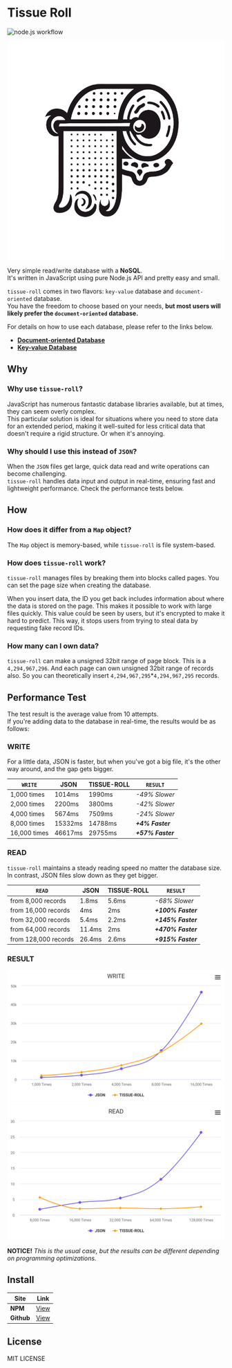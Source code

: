 # Tissue Roll

![node.js workflow](https://github.com/izure1/tissue-roll/actions/workflows/node.js.yml/badge.svg)

<p align="center">
  <img src="./docs/asset/image/logo_tissue.svg">
</p>

Very simple read/write database with a **NoSQL**.  
It's written in JavaScript using pure Node.js API and pretty easy and small.

`tissue-roll` comes in two flavors: `key-value` database and `document-oriented` database.  
You have the freedom to choose based on your needs, **but most users will likely prefer the `document-oriented` database.**

For details on how to use each database, please refer to the links below.

* [**Document-oriented Database**](./docs/document/README.md)
* [**Key-value Database**](./docs/core/README.md)

## Why

### Why use `tissue-roll`?

JavaScript has numerous fantastic database libraries available, but at times, they can seem overly complex.  
This particular solution is ideal for situations where you need to store data for an extended period, making it well-suited for less critical data that doesn't require a rigid structure. Or when it's annoying.

### Why should I use this instead of `JSON`?

When the `JSON` files get large, quick data read and write operations can become challenging.  
`tissue-roll` handles data input and output in real-time, ensuring fast and lightweight performance. Check the performance tests below.

## How

### How does it differ from a `Map` object?

The `Map` object is memory-based, while `tissue-roll` is file system-based.

### How does `tissue-roll` work?

`tissue-roll` manages files by breaking them into blocks called pages. You can set the page size when creating the database.

When you insert data, the ID you get back includes information about where the data is stored on the page. This makes it possible to work with large files quickly. This value could be seen by users, but it's encrypted to make it hard to predict. This way, it stops users from trying to steal data by requesting fake record IDs.

### How many can I own data?

`tissue-roll` can make a unsigned 32bit range of page block. This is a `4,294,967,296`. And each page can own unsigned 32bit range of records also. So you can theoretically insert `4,294,967,295`*`4,294,967,295` records.

## Performance Test

The test result is the average value from 10 attempts.  
If you're adding data to the database in real-time, the results would be as follows:

### WRITE

For a little data, JSON is faster, but when you've got a big file, it's the other way around, and the gap gets bigger.

|`WRITE`|JSON|TISSUE-ROLL|`RESULT`|
|---|---|---|---|
|1,000 times|1014ms|1990ms|*-49% Slower*|
|2,000 times|2200ms|3800ms|*-42% Slower*|
|4,000 times|5674ms|7509ms|*-24% Slower*|
|8,000 times|15332ms|14788ms|***+4% Faster***|
|16,000 times|46617ms|29755ms|***+57% Faster***|

### READ

`tissue-roll` maintains a steady reading speed no matter the database size. In contrast, JSON files slow down as they get bigger.

|`READ`|JSON|TISSUE-ROLL|`RESULT`|
|---|---|---|---|
|from 8,000 records|1.8ms|5.6ms|*-68% Slower*|
|from 16,000 records|4ms|2ms|***+100% Faster***|
|from 32,000 records|5.4ms|2.2ms|***+145% Faster***|
|from 64,000 records|11.4ms|2ms|***+470% Faster***|
|from 128,000 records|26.4ms|2.6ms|***+915% Faster***|

### RESULT

![WRITE](./docs/asset/image/svg_perf_write.svg)
![READ](./docs/asset/image/svg_perf_read.svg)

**NOTICE!** *This is the usual case, but the results can be different depending on programming optimizations.*

## Install

|Site|Link|
|---|---|
|**NPM**|[View](https://www.npmjs.com/package/tissue-roll)|
|**Github**|[View](https://github.com/izure1/tissue-roll)|

## License

MIT LICENSE
